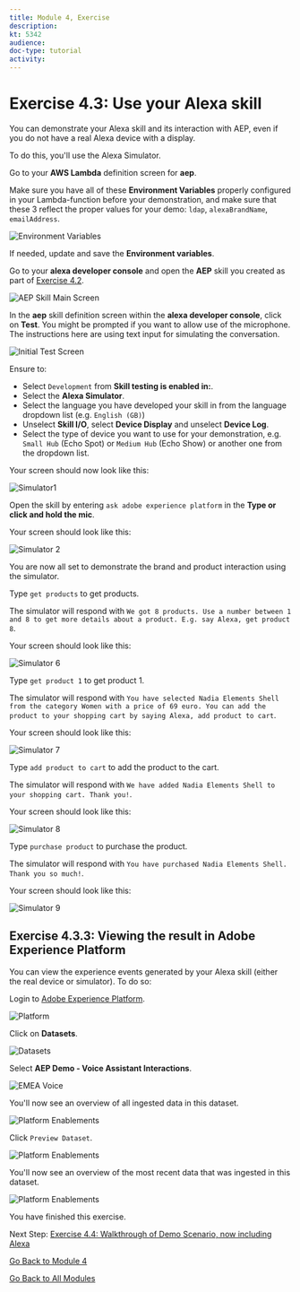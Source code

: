 ```yaml
---
title: Module 4, Exercise
description: 
kt: 5342
audience: 
doc-type: tutorial
activity: 
---
```


# Exercise 4.3: Use your Alexa skill

You can demonstrate your Alexa skill and its interaction with AEP, even if you do not have a real Alexa device with a display.

To do this, you'll use the Alexa Simulator.

Go to your **AWS Lambda** definition screen for **aep**.

Make sure you have all of these **Environment Variables** properly configured in your Lambda-function before your demonstration, and make sure that these 3 reflect the proper values for your demo: `ldap`, `alexaBrandName`, `emailAddress`.

![Environment Variables](images/environmentvariables.png)

If needed, update and save the **Environment variables**.

Go to your **alexa developer console** and open the **AEP** skill you created as part of [Exercise 4.2](./ex2.md).

![AEP Skill Main Screen](images/aepskillmainscreen.png)

In the **aep** skill definition screen within the **alexa developer console**, click on **Test**.
You might be prompted if you want to allow use of the microphone. The instructions here are using text input for simulating the conversation.

![Initial Test Screen](images/initialtestscreen.png)

Ensure to:
  
- Select `Development` from **Skill testing is enabled in:**.
- Select the **Alexa Simulator**.
- Select the language you have developed your skill in from the language dropdown list (e.g. `English (GB)`)
- Unselect **Skill I/O**, select **Device Display** and unselect **Device Log**.
- Select the type of device you want to use for your demonstration, e.g. `Small Hub` (Echo Spot) or `Medium Hub` (Echo Show) or another one from the dropdown list.

Your screen should now look like this:

![Simulator1](images/simulator1.png)

Open the skill by entering `ask adobe experience platform` in the **Type or click and hold the mic**.

Your screen should look like this:

![Simulator 2](images/simulator2.png)

You are now all set to demonstrate the brand and product interaction using the simulator.

Type `get products` to get products.

The simulator will respond with `We got 8 products. Use a number between 1 and 8 to get more details about a product. E.g. say Alexa, get product 8`.

Your screen should look like this:

![Simulator 6](images/simulator6.png)

Type `get product 1` to get product 1.

The simulator will respond with `You have selected Nadia Elements Shell from the category Women with a price of 69 euro. You can add the product to your shopping cart by saying Alexa, add product to cart`.

Your screen should look like this:

![Simulator 7](images/simulator7.png)

Type `add product to cart` to add the product to the cart.

The simulator will respond with `We have added Nadia Elements Shell to your shopping cart. Thank you!`.

Your screen should look like this:

![Simulator 8](images/simulator8.png)

Type `purchase product` to purchase the product.

The simulator will respond with `You have purchased Nadia Elements Shell. Thank you so much!`.

Your screen should look like this:

![Simulator 9](images/simulator9.png)

## Exercise 4.3.3: Viewing the result in Adobe Experience Platform

You can view the experience events generated by your Alexa skill (either the real device or simulator). To do so:

Login to [Adobe Experience Platform](https://platform.adobe.com/home).

![Platform](images/platform.png)

Click on **Datasets**.

![Datasets](images/datasets.png)

Select **AEP Demo - Voice Assistant Interactions**.

![EMEA Voice](images/selectemeavoice.png)

You'll now see an overview of all ingested data in this dataset.

![Platform Enablements](images/emeavoiceassistantinteractions.png)

Click ``Preview Dataset``.

![Platform Enablements](images/previewdataset.png)

You'll now see an overview of the most recent data that was ingested in this dataset.

![Platform Enablements](images/datapreview.png)

You have finished this exercise.

Next Step: [Exercise 4.4: Walkthrough of Demo Scenario, now including Alexa](./ex4.md)

[Go Back to Module 4](./README.md)

[Go Back to All Modules](../../README.md)
